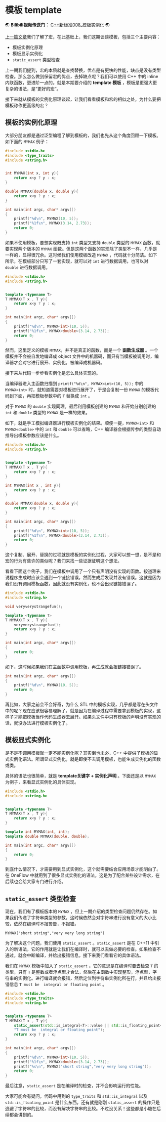 # 模板 template


:earth_asia: **Bilibili视频传送门：** [C++新标准008_模板实例化](https://www.bilibili.com/video/BV1U44y1T7vf?spm_id_from=333.999.0.0) :earth_asia:


[上一篇文章](07_complie_link_macro.md)我们了解了宏，在此基础上，我们这期谈谈模板，包括三个主要内容：

- 模板实例化原理
- 模板显示实例化
- `static_assert` 类型检查

上一期我们提到，宏的本质就是查找替换，优点是有更快的性能，缺点是没有类型检查。那么怎么做到保留宏的优点，去掉缺点呢？我们可以使用 C++ 中的 inline 内联函数，更进阶一点的，就是本期要介绍的 **template 模板** ，模板是更强大更复杂的语法，是“更好的宏”。

接下来就从模板的实例化原理谈起，让我们看看模板和宏的相似之处，为什么要把模板称作更高级的宏？


## 模板的实例化原理

大部分朋友都是通过泛型编程了解到模板的，我们也先从这个角度回顾一下模板。如下面的 `MYMAX` 例子：

```c++
#include <stdio.h>
#include <type_traits>
#include <string.h>


int MYMAX(int x, int y){
    return x<y ? y : x;
}

double MYMAX(double x, double y){
    return x<y ? y : x;
}

int main(int argc, char* argv[])
{
    printf("%d\n", MYMAX(10, 5));
    printf("%1f\n", MYMAX(3.14, 2.73));
    return 0;
}
```

如果不使用模板，要想实现既支持 `int` 类型又支持 `double` 类型的 `MYMAX` 函数，就要实现两个版本的 `MYMAX` 函数。但是这两个函数的实现除了类型不一样，几乎是一样的，显得很冗余。这时候我们使用模板改造 `MYMAX` ，代码就十分简洁。如下所示，在模板部分只写了一套实现，就可以对 `int` 进行数据调用，也可以对 `double` 进行数据调用。

```c++
#include <stdio.h>
#include <string.h>


template <typename T>
T MYMAX(T x , T y){
    return x<y ? y : x;
}

int main(int argc, char* argv[])
{
    printf("%d\n", MYMAX<int>(10, 5));
    printf("%1f\n", MYMAX<double>(3.14, 2.73));
    return 0;
}
```

然而，这里定义的模板 `MYMAX`，并不是真正的函数，而是一个 **函数生成器** 。一个模板并不会被自发地编译成 object 文件中的机器码，而只有当模板被调用时，编译器才会对它进行展开、实例化，被编译成机器码。

接下来从代码一步步看实例化是怎么具体实现的。

当编译器进入主函数扫描到 `printf("%d\n", MYMAX<int>(10, 5));` 中的 `MYMAX<int>` 时，就知道需要对模板进行展开了，于是会复制一份 `MYMAX` 的模板代码到下面，再把模板参数中的 `T` 替换成 `int` 。

对于 `MYMAX` 的 `double` 实现同理。最后利用模板创建的 `MYMAX` 和开始分别创建的 `int` 和 `double` 类型的 `MYMAX` 是一样的效果。

如下，就是手工模拟编译器进行模板实例化的结果。顺便一提，`MYMAX<int>` 和 `MYMAX<double>` 中的 `int` 和 `double` 可以省略，C++ 编译器会根据传参的类型自动推导出模板参数应该是什么。

```c++
#include <stdio.h>
#include <string.h>


template <typename T>
T MYMAX(T x , T y){
    return x<y ? y : x;
}

int MYMAX(int x , int y){
    return x<y ? y : x;
}

double MYMAX(double x, double y){
    return x<y ? y : x;
}

int main(int argc, char* argv[])
{
    printf("%d\n", MYMAX<int>(10, 5));
    printf("%1f\n", MYMAX<double>(3.14, 2.73));
    return 0;
}
```

这个复制、展开、替换的过程就是模板的实例化过程，大家可以想一想，是不是和宏的行为有些许的类似呢？我们来找一些证据证明这个想法。

看看下面这个例子，我们在模板中调用了一个只有声明没有实现的函数。按道理来说程序生成时应该会遇到一个链接错误，然而生成后发现并没有错误。这就是因为我们没有调用模板函数，因此就没有实例化，也不会出现链接错误了。

```c++
#include <stdio.h>
#include <string.h>

void veryverystrangefun();

template <typename T>
T MYMAX(T x , T y){
    veryverystrangefun();
    return x<y ? y : x;
}

int main(int argc, char* argv[])
{
    return 0;
}
```

如下，这时候如果我们在主函数中调用模板，再生成就会报链接错误了。

```c++
int main(int argc, char* argv[])
{
    printf("%d\n", MYMAX(10, 5));
    return 0;
}
```

再比如，大家之前会不会好奇，为什么 STL 中的模板实现，几乎都是写在头文件中的呢？现在应该很容易理解了，就是因为在编译过程中需要拿到模板的实现，这样子才能把模板当作代码生成器去展开。如果头文件中只有模板的声明没有实现的话，就没办法进行模板实例化了。

## 模板显式实例化
是不是不调用模板就一定不能实例化呢？其实倒也未必，C++ 中提供了模板的显式实例化语法。所谓显式实例化，就是即使不去调用模板，也能生成实例化的函数或类。

具体的语法也很简单，就是 **template关键字 + 实例化声明** 。下面还是以 `MYMAX` 为例子，来看显式实例化的具体实现。

```c++
#include <stdio.h>
#include <string.h>


template <typename T>
T MYMAX(T x , T y){
    return x<y ? y : x;
}

template int MYMAX(int, int);
template double MYMAX(double, double);

int main(int argc, char* argv[])
{
    return 0;
}
```

到底什么情况下，才需要用到显式实例化，这个就需要结合应用场景才能明白了。在 OneFlow 中就用到了很多显式实例化的语法，这是为了配合某些设计需求，在后续也会给大家专门进行介绍。

## `static_assert` 类型检查

现在，我们有了模板版本的 `MYMAX` ，但上一期介绍的类型检查问题仍然存在。如果我们传递了字符串类型的参数，这时候依然会对字符串进行没有意义的大小比较，依然在编译时不报警告，不报错。

 `MYMAX("short string","very very long string")`

 为了解决这个问题，我们使用 `static_assert` 。`static_assert` 是在 C++11 中引入的新语法，它的作用就是让我们在编译时，就可以去做必要的检查。如果检查不通过，就会中断编译，并给出报错信息。接下来我们看看它的具体语法。

 我们在 `MYMAX` 模板中加入了 `static_assert` ，它的意思是在编译时要去检查 `T` 的类型，只有 `T` 是整数或者浮点型才合法，然后在主函数中实现整形，浮点型，字符串的实例化。进行编译就会报错，然后定位到字符串实例化所在行，并且给出报错信息 `T must be  integral or floating point` 。

```c++
#include <stdio.h>
#include <type_traits>
#include <string.h>


template <typename T>
T MYMAX(T x , T y){
    static_assert(std::is_integral<T>::value || std::is_floating_point<T>::value,
    "T must be  integral or floating point");
    return x<y ? y : x;
}

int main(int argc, char* argv[])
{
    printf("%d\n", MYMAX<int>(10, 5));
    printf("%1f\n", MYMAX<double>(3.14, 2.73));
    printf("%s\n", MYMAX("short string","very very long string"));
    return 0;
}
```

最后注意，`static_assert` 是在编译时的检查，并不会影响运行的性能。

大家可能会有疑问，代码中用到的 `type_traits` 和 `std::is_integral` 以及 `std::is_floating_point` 是什么东西。还有就是刚刚 `static_assert` 的操作只是逃避了字符串的比较，而没有解决字符串的比较。不过没关系！这些都是小糖在后续都会讲到的。